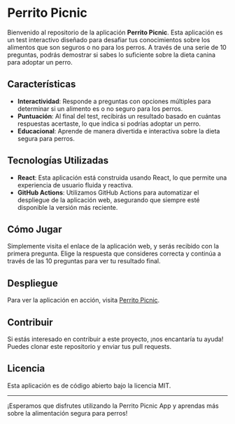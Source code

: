 # Perrito Picnic

Bienvenido al repositorio de la aplicación **Perrito Picnic**. Esta aplicación es un test interactivo diseñado para desafiar tus conocimientos sobre los alimentos que son seguros o no para los perros. A través de una serie de 10 preguntas, podrás demostrar si sabes lo suficiente sobre la dieta canina para adoptar un perro.

## Características

- **Interactividad**: Responde a preguntas con opciones múltiples para determinar si un alimento es o no seguro para los perros.
- **Puntuación**: Al final del test, recibirás un resultado basado en cuántas respuestas acertaste, lo que indica si podrías adoptar un perro.
- **Educacional**: Aprende de manera divertida e interactiva sobre la dieta segura para perros.

## Tecnologías Utilizadas

- **React**: Esta aplicación está construida usando React, lo que permite una experiencia de usuario fluida y reactiva.
- **GitHub Actions**: Utilizamos GitHub Actions para automatizar el despliegue de la aplicación web, asegurando que siempre esté disponible la versión más reciente.

## Cómo Jugar

Simplemente visita el enlace de la aplicación web, y serás recibido con la primera pregunta. Elige la respuesta que consideres correcta y continúa a través de las 10 preguntas para ver tu resultado final.

## Despliegue

Para ver la aplicación en acción, visita [Perrito Picnic](https://andreinadevoto.github.io/perrito-picnic/).

## Contribuir

Si estás interesado en contribuir a este proyecto, ¡nos encantaría tu ayuda! Puedes clonar este repositorio y enviar tus pull requests.

## Licencia

Esta aplicación es de código abierto bajo la licencia MIT.

---

¡Esperamos que disfrutes utilizando la Perrito Picnic App y aprendas más sobre la alimentación segura para perros!
